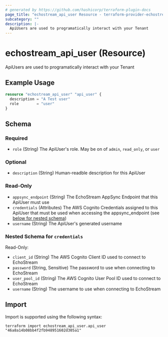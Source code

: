 ```yaml
---
# generated by https://github.com/hashicorp/terraform-plugin-docs
page_title: "echostream_api_user Resource - terraform-provider-echostream"
subcategory: ""
description: |-
  ApiUsers are used to programatically interact with your Tenant
---
```


# echostream_api_user (Resource)

ApiUsers are used to programatically interact with your Tenant

## Example Usage

```terraform
resource "echostream_api_user" "api_user" {
  description = "A Test user"
  role        = "user"
}
```

<!-- schema generated by tfplugindocs -->
## Schema

### Required

- `role` (String) The ApiUser's role. May be on of `admin`, `read_only`, or `user`

### Optional

- `description` (String) Human-readble description for this ApiUser

### Read-Only

- `appsync_endpoint` (String) The EchoStream AppSync Endpoint that this ApiUser must use
- `credentials` (Attributes) The AWS Cognito Credentials assigned to this ApiUser that must be used when accessing the appsync_endpoint (see [below for nested schema](#nestedatt--credentials))
- `username` (String) The ApiUser's generated username

<a id="nestedatt--credentials"></a>
### Nested Schema for `credentials`

Read-Only:

- `client_id` (String) The AWS Cognito Client ID used to connect to EchoStream
- `password` (String, Sensitive) The password to use when connecting to EchoStream
- `user_pool_id` (String) The AWS Cognito User Pool ID used to connect to EchoStream
- `username` (String) The username to use when connecting to EchoStream

## Import

Import is supported using the following syntax:

```shell
terraform import echostream_api_user.api_user "46a8a14b08bb4f2fb948951602d305a1"
```
